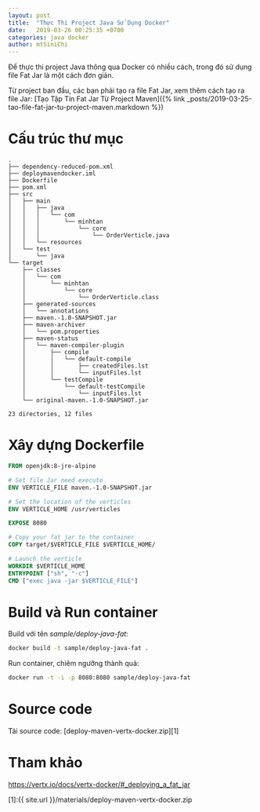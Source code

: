 ```yaml
---
layout: post
title:  "Thực Thi Project Java Sử Dụng Docker"
date:   2019-03-26 00:25:35 +0700
categories: java docker
author: mtSiniChi
---
```


Để thực thi project Java thông qua Docker có nhiều cách, trong đó sử dụng file Fat Jar là một cách đơn giản.

Từ project ban đầu, các bạn phải tạo ra file Fat Jar, xem thêm cách tạo ra file Jar: [Tạo Tập Tin Fat Jar Từ Project Maven]({% link _posts/2019-03-25-tao-file-fat-jar-tu-project-maven.markdown %})

# Cấu trúc thư mục

```text
.
├── dependency-reduced-pom.xml
├── deploymavendocker.iml
├── Dockerfile
├── pom.xml
├── src
│   ├── main
│   │   ├── java
│   │   │   └── com
│   │   │       └── minhtan
│   │   │           └── core
│   │   │               └── OrderVerticle.java
│   │   └── resources
│   └── test
│       └── java
└── target
    ├── classes
    │   └── com
    │       └── minhtan
    │           └── core
    │               └── OrderVerticle.class
    ├── generated-sources
    │   └── annotations
    ├── maven.-1.0-SNAPSHOT.jar
    ├── maven-archiver
    │   └── pom.properties
    ├── maven-status
    │   └── maven-compiler-plugin
    │       ├── compile
    │       │   └── default-compile
    │       │       ├── createdFiles.lst
    │       │       └── inputFiles.lst
    │       └── testCompile
    │           └── default-testCompile
    │               └── inputFiles.lst
    └── original-maven.-1.0-SNAPSHOT.jar

23 directories, 12 files
```

# Xây dựng Dockerfile

```dockerfile
FROM openjdk:8-jre-alpine

# Set file Jar need execute
ENV VERTICLE_FILE maven.-1.0-SNAPSHOT.jar

# Set the location of the verticles
ENV VERTICLE_HOME /usr/verticles

EXPOSE 8080

# Copy your fat jar to the container
COPY target/$VERTICLE_FILE $VERTICLE_HOME/

# Launch the verticle
WORKDIR $VERTICLE_HOME
ENTRYPOINT ["sh", "-c"]
CMD ["exec java -jar $VERTICLE_FILE"]
```

# Build và Run container

Build với tên *sample/deploy-java-fat*:

```bash
docker build -t sample/deploy-java-fat .
```

Run container, chiêm ngưỡng thành quả:

```bash
docker run -t -i -p 8080:8080 sample/deploy-java-fat
```

# Source code

Tải source code: [deploy-maven-vertx-docker.zip][1]

# Tham khảo

https://vertx.io/docs/vertx-docker/#_deploying_a_fat_jar

[1]:{{ site.url }}/materials/deploy-maven-vertx-docker.zip